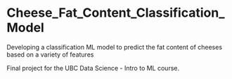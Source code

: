 # Cheese_Fat_Content_Classification_Model
 Developing a classification ML model to predict the fat content of cheeses based on a variety of features

 Final project for the UBC Data Science - Intro to ML course.
